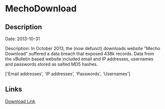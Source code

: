 # MechoDownload

## Description

Date: 2013-10-31

Description:
In October 2013, the (now defunct) downloads website &quot;Mecho Download&quot; suffered a data breach that exposed 438k records. Data from the vBulletin based website included email and IP addresses, usernames and passwords stored as salted MD5 hashes.


['Email addresses', 'IP addresses', 'Passwords', 'Usernames']

## Links

[Download Link](https://link-to.net/1229997/16.18266995573281/dynamic/?r=bWVjaG9kb3dubG9hZC5jb20=)